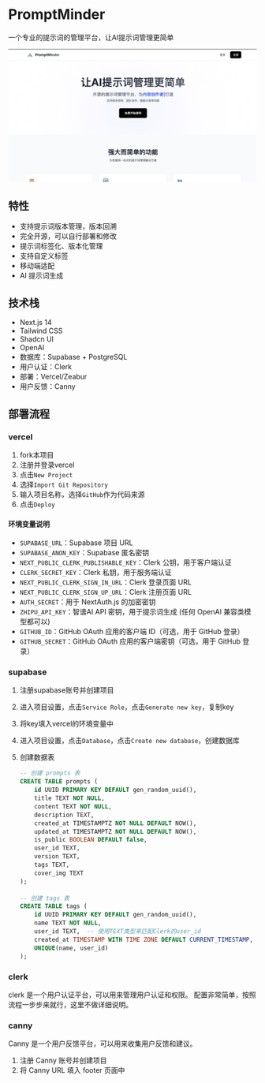 # PromptMinder

一个专业的提示词的管理平台，让AI提示词管理更简单

![主页](./public/main-page.png)

## 特性

- 支持提示词版本管理，版本回溯
- 完全开源，可以自行部署和修改
- 提示词标签化、版本化管理
- 支持自定义标签
- 移动端适配
- AI 提示词生成

## 技术栈

- Next.js 14
- Tailwind CSS
- Shadcn UI
- OpenAI
- 数据库：Supabase + PostgreSQL
- 用户认证：Clerk
- 部署：Vercel/Zeabur
- 用户反馈：Canny

## 部署流程

### vercel

1. fork本项目
2. 注册并登录vercel
3. 点击`New Project`
4. 选择`Import Git Repository`
5. 输入项目名称，选择`GitHub`作为代码来源
6. 点击`Deploy`

#### 环境变量说明

- `SUPABASE_URL`：Supabase 项目 URL
- `SUPABASE_ANON_KEY`：Supabase 匿名密钥
- `NEXT_PUBLIC_CLERK_PUBLISHABLE_KEY`：Clerk 公钥，用于客户端认证
- `CLERK_SECRET_KEY`：Clerk 私钥，用于服务端认证
- `NEXT_PUBLIC_CLERK_SIGN_IN_URL`：Clerk 登录页面 URL
- `NEXT_PUBLIC_CLERK_SIGN_UP_URL`：Clerk 注册页面 URL
- `AUTH_SECRET`：用于 NextAuth.js 的加密密钥
- `ZHIPU_API_KEY`：智谱AI API 密钥，用于提示词生成 (任何 OpenAI 兼容类模型都可以)
- `GITHUB_ID`：GitHub OAuth 应用的客户端 ID（可选，用于 GitHub 登录）
- `GITHUB_SECRET`：GitHub OAuth 应用的客户端密钥（可选，用于 GitHub 登录）

### supabase

1. 注册supabase账号并创建项目
2. 进入项目设置，点击`Service Role`，点击`Generate new key`，复制key
3. 将key填入vercel的环境变量中
4. 进入项目设置，点击`Database`，点击`Create new database`，创建数据库
5. 创建数据表

    ```sql
    -- 创建 prompts 表
    CREATE TABLE prompts (
        id UUID PRIMARY KEY DEFAULT gen_random_uuid(),
        title TEXT NOT NULL,
        content TEXT NOT NULL,
        description TEXT,
        created_at TIMESTAMPTZ NOT NULL DEFAULT NOW(),
        updated_at TIMESTAMPTZ NOT NULL DEFAULT NOW(),
        is_public BOOLEAN DEFAULT false,
        user_id TEXT,
        version TEXT,
        tags TEXT,
        cover_img TEXT
    );

    -- 创建 tags 表
    CREATE TABLE tags (
        id UUID PRIMARY KEY DEFAULT gen_random_uuid(),
        name TEXT NOT NULL,
        user_id TEXT,  -- 使用TEXT类型来匹配Clerk的user_id
        created_at TIMESTAMP WITH TIME ZONE DEFAULT CURRENT_TIMESTAMP,
        UNIQUE(name, user_id)
    );
    ```

### clerk

clerk 是一个用户认证平台，可以用来管理用户认证和权限。
配置非常简单，按照流程一步步来就行，这里不做详细说明。

### canny

Canny 是一个用户反馈平台，可以用来收集用户反馈和建议。

1. 注册 Canny 账号并创建项目
2. 将 Canny URL 填入 footer 页面中
